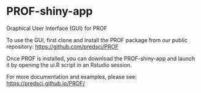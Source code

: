 # PROF-shiny-app
 Graphical User Interface (GUI) for PROF
 
 To use the GUI, first clone and install the PROF package from our public repository: https://github.com/predsci/PROF
 
 Once PROF is installed, you can download the PROF-shiny-app and launch it by opening the ui.R script in an Rstudio session.
 
 For more documentation and examples, please see: https://predsci.github.io/PROF/
 
 
 
 

